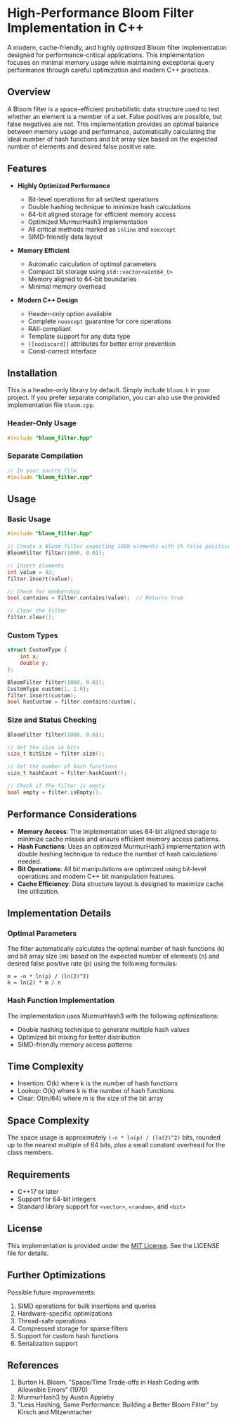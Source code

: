 # High-Performance Bloom Filter Implementation in C++

A modern, cache-friendly, and highly optimized Bloom filter implementation designed for performance-critical applications. This implementation focuses on minimal memory usage while maintaining exceptional query performance through careful optimization and modern C++ practices.

## Overview

A Bloom filter is a space-efficient probabilistic data structure used to test whether an element is a member of a set. False positives are possible, but false negatives are not. This implementation provides an optimal balance between memory usage and performance, automatically calculating the ideal number of hash functions and bit array size based on the expected number of elements and desired false positive rate.

## Features

- **Highly Optimized Performance**
  - Bit-level operations for all set/test operations
  - Double hashing technique to minimize hash calculations
  - 64-bit aligned storage for efficient memory access
  - Optimized MurmurHash3 implementation
  - All critical methods marked as `inline` and `noexcept`
  - SIMD-friendly data layout

- **Memory Efficient**
  - Automatic calculation of optimal parameters
  - Compact bit storage using `std::vector<uint64_t>`
  - Memory aligned to 64-bit boundaries
  - Minimal memory overhead

- **Modern C++ Design**
  - Header-only option available
  - Complete `noexcept` guarantee for core operations
  - RAII-compliant
  - Template support for any data type
  - `[[nodiscard]]` attributes for better error prevention
  - Const-correct interface

## Installation

This is a header-only library by default. Simply include `bloom.h` in your project. If you prefer separate compilation, you can also use the provided implementation file `bloom.cpp`.

### Header-Only Usage
```cpp
#include "bloom_filter.hpp"
```

### Separate Compilation
```cpp
// In your source file
#include "bloom_filter.cpp"
```

## Usage

### Basic Usage

```cpp
#include "bloom_filter.hpp"

// Create a Bloom filter expecting 1000 elements with 1% false positive rate
BloomFilter filter(1000, 0.01);

// Insert elements
int value = 42;
filter.insert(value);

// Check for membership
bool contains = filter.contains(value);  // Returns true

// Clear the filter
filter.clear();
```

### Custom Types

```cpp
struct CustomType {
    int x;
    double y;
};

BloomFilter filter(1000, 0.01);
CustomType custom{1, 2.0};
filter.insert(custom);
bool hasCustom = filter.contains(custom);
```

### Size and Status Checking

```cpp
BloomFilter filter(1000, 0.01);

// Get the size in bits
size_t bitSize = filter.size();

// Get the number of hash functions
size_t hashCount = filter.hashCount();

// Check if the filter is empty
bool empty = filter.isEmpty();
```

## Performance Considerations

- **Memory Access**: The implementation uses 64-bit aligned storage to minimize cache misses and ensure efficient memory access patterns.
- **Hash Functions**: Uses an optimized MurmurHash3 implementation with double hashing technique to reduce the number of hash calculations needed.
- **Bit Operations**: All bit manipulations are optimized using bit-level operations and modern C++ bit manipulation features.
- **Cache Efficiency**: Data structure layout is designed to maximize cache line utilization.

## Implementation Details

### Optimal Parameters

The filter automatically calculates the optimal number of hash functions (k) and bit array size (m) based on the expected number of elements (n) and desired false positive rate (p) using the following formulas:

```
m = -n * ln(p) / (ln(2)^2)
k = ln(2) * m / n
```

### Hash Function Implementation

The implementation uses MurmurHash3 with the following optimizations:
- Double hashing technique to generate multiple hash values
- Optimized bit mixing for better distribution
- SIMD-friendly memory access patterns

## Time Complexity

- Insertion: O(k) where k is the number of hash functions
- Lookup: O(k) where k is the number of hash functions
- Clear: O(m/64) where m is the size of the bit array

## Space Complexity

The space usage is approximately `(-n * ln(p) / (ln(2)^2)` bits, rounded up to the nearest multiple of 64 bits, plus a small constant overhead for the class members.

## Requirements

- C++17 or later
- Support for 64-bit integers
- Standard library support for `<vector>`, `<random>`, and `<bit>`

## License
This implementation is provided under the [MIT License](LICENSE). See the LICENSE file for details.

## Further Optimizations

Possible future improvements:
1. SIMD operations for bulk insertions and queries
2. Hardware-specific optimizations
3. Thread-safe operations
4. Compressed storage for sparse filters
5. Support for custom hash functions
6. Serialization support

## References

1. Burton H. Bloom. "Space/Time Trade-offs in Hash Coding with Allowable Errors" (1970)
2. MurmurHash3 by Austin Appleby
3. "Less Hashing, Same Performance: Building a Better Bloom Filter" by Kirsch and Mitzenmacher
